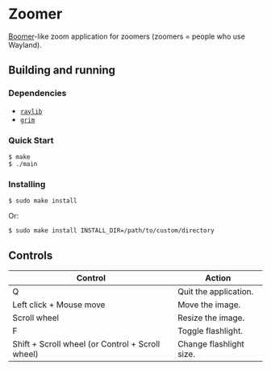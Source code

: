 # Zoomer

[Boomer](https://github.com/tsoding/boomer)-like zoom application for zoomers (zoomers = people who use Wayland).

## Building and running

### Dependencies

- [`raylib`](https://github.com/raysan5/raylib/)
- [`grim`](https://sr.ht/~emersion/grim/)

### Quick Start

```console
$ make
$ ./main
```

### Installing

```console
$ sudo make install
```
Or:
```
$ sudo make install INSTALL_DIR=/path/to/custom/directory
```

## Controls

| Control                                          | Action                  |
|--------------------------------------------------|-------------------------|
| Q                                                | Quit the application.   |
| Left click + Mouse move                          | Move the image.         |
| Scroll wheel                                     | Resize the image.       |
| F                                                | Toggle flashlight.      |
| Shift + Scroll wheel (or Control + Scroll wheel) | Change flashlight size. |
